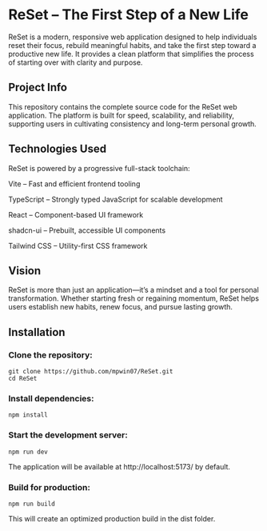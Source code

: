 # ReSet – The First Step of a New Life
ReSet is a modern, responsive web application designed to help individuals reset their focus, rebuild meaningful habits, and take the first step toward a productive new life. It provides a clean platform that simplifies the process of starting over with clarity and purpose.

## Project Info
This repository contains the complete source code for the ReSet web application. The platform is built for speed, scalability, and reliability, supporting users in cultivating consistency and long-term personal growth.

## Technologies Used
ReSet is powered by a progressive full-stack toolchain:

Vite – Fast and efficient frontend tooling

TypeScript – Strongly typed JavaScript for scalable development

React – Component-based UI framework

shadcn-ui – Prebuilt, accessible UI components

Tailwind CSS – Utility-first CSS framework

## Vision
ReSet is more than just an application—it’s a mindset and a tool for personal transformation. Whether starting fresh or regaining momentum, ReSet helps users establish new habits, renew focus, and pursue lasting growth.

## Installation
### Clone the repository:

```
git clone https://github.com/mpwin07/ReSet.git
cd ReSet
```
### Install dependencies:
```
npm install
```
### Start the development server:

```
npm run dev
```
The application will be available at http://localhost:5173/ by default.

### Build for production:

```
npm run build
```
This will create an optimized production build in the dist folder.

